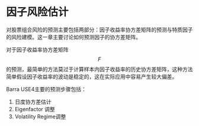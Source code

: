 # 因子风险估计

 对股票组合风险的预测主要包括两部分：因子收益率协方差矩阵的预测与特质因子的风险建模。这一章主要讨论如何预测因子的协方差矩阵。

对于因子收益率协方差矩阵$$F$$的预测，最简单的方法莫过于计算样本内因子收益率的历史协方差矩阵，这种方法简单假设因子收益率的波动是稳定的，这在实际应用中容易产生较大偏差。

Barra USE4主要的预测步骤包括：

1. 日度协方差估计
2. Eigenfactor 调整
3. Volatility Regime调整